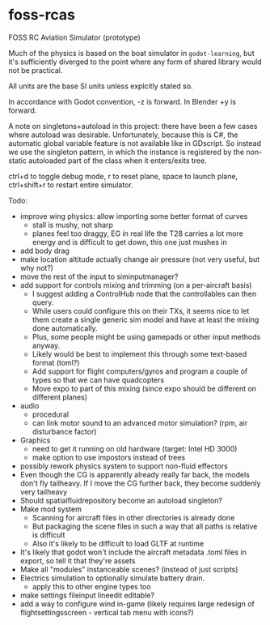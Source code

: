 # foss-rcas

FOSS RC Aviation Simulator (prototype)

Much of the physics is based on the boat simulator in `godot-learning`, but it's sufficiently diverged to the point where any form of shared library would not be practical.

All units are the base SI units unless explcitly stated so.

In accordance with Godot convention, -z is forward. In Blender +y is forward.

A note on singletons+autoload in this project: there have been a few cases where autoload was desirable. Unfortunately, because this is C#, the automatic global variable feature is not available like in GDscript. So instead we use the singleton pattern, in which the instance is registered by the non-static autoloaded part of the class when it enters/exits tree.

ctrl+d to toggle debug mode, r to reset plane, space to launch plane, ctrl+shift+r to restart entire simulator.

Todo:
- improve wing physics: allow importing some better format of curves
    - stall is mushy, not sharp
    - planes feel too draggy, EG in real life the T28 carries a lot more energy and is difficult to get down, this one just mushes in
- add body drag
- make location altitude actually change air pressure (not very useful, but why not?)
- move the rest of the input to siminputmanager?
- add support for controls mixing and trimming (on a per-aircraft basis)
    - I suggest adding a ControlHub node that the controllables can then query.
    - While users could configure this on their TXs, it seems nice to let them create a single generic sim model and have at least the mixing done automatically.
    - Plus, some people might be using gamepads or other input methods anyway.
    - Likely would be best to implement this through some text-based format (toml?)
    - Add support for flight computers/gyros and program a couple of types so that we can have quadcopters
    - Move expo to part of this mixing (since expo should be different on different planes)
- audio
    - procedural
    - can link motor sound to an advanced motor simulation? (rpm, air disturbance factor)
- Graphics
    - need to get it running on old hardware (target: Intel HD 3000)
    - make option to use impostors instead of trees
- possibly rework physics system to support non-fluid effectors
- Even though the CG is apparently already really far back, the models don't fly tailheavy. If I move the CG further back, they become suddenly very tailheavy 
- Should spatialfluidrepository become an autoload singleton?
- Make mod system
    - Scanning for aircraft files in other directories is already done
    - But packaging the scene files in such a way that all paths is relative is difficult
    - Also it's likely to be difficult to load GLTF at runtime
- It's likely that godot won't include the aircraft metadata .toml files in export, so tell it that they're assets
- Make all "modules" instanceable scenes? (instead of just scripts)
- Electrics simulation to optionally simulate battery drain.
    - apply this to other engine types too
- make settings fileinput lineedit editable?
- add a way to configure wind in-game (likely requires large redesign of flightsettingsscreen - vertical tab menu with icons?)